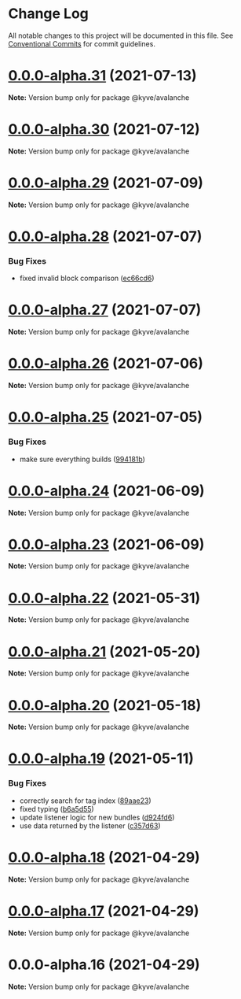 # Change Log

All notable changes to this project will be documented in this file.
See [Conventional Commits](https://conventionalcommits.org) for commit guidelines.

# [0.0.0-alpha.31](https://github.com/KYVENetwork/avalanche/compare/@kyve/avalanche@0.0.0-alpha.30...@kyve/avalanche@0.0.0-alpha.31) (2021-07-13)

**Note:** Version bump only for package @kyve/avalanche





# [0.0.0-alpha.30](https://github.com/KYVENetwork/avalanche/compare/@kyve/avalanche@0.0.0-alpha.29...@kyve/avalanche@0.0.0-alpha.30) (2021-07-12)

**Note:** Version bump only for package @kyve/avalanche





# [0.0.0-alpha.29](https://github.com/KYVENetwork/avalanche/compare/@kyve/avalanche@0.0.0-alpha.28...@kyve/avalanche@0.0.0-alpha.29) (2021-07-09)

**Note:** Version bump only for package @kyve/avalanche





# [0.0.0-alpha.28](https://github.com/KYVENetwork/avalanche/compare/@kyve/avalanche@0.0.0-alpha.27...@kyve/avalanche@0.0.0-alpha.28) (2021-07-07)


### Bug Fixes

* fixed invalid block comparison ([ec66cd6](https://github.com/KYVENetwork/avalanche/commit/ec66cd6ac9659eaa01939d89fb30caed8b934dec))





# [0.0.0-alpha.27](https://github.com/KYVENetwork/avalanche/compare/@kyve/avalanche@0.0.0-alpha.26...@kyve/avalanche@0.0.0-alpha.27) (2021-07-07)

**Note:** Version bump only for package @kyve/avalanche





# [0.0.0-alpha.26](https://github.com/KYVENetwork/avalanche/compare/@kyve/avalanche@0.0.0-alpha.25...@kyve/avalanche@0.0.0-alpha.26) (2021-07-06)

**Note:** Version bump only for package @kyve/avalanche





# [0.0.0-alpha.25](https://github.com/KYVENetwork/avalanche/compare/@kyve/avalanche@0.0.0-alpha.24...@kyve/avalanche@0.0.0-alpha.25) (2021-07-05)


### Bug Fixes

* make sure everything builds ([994181b](https://github.com/KYVENetwork/avalanche/commit/994181bbbc4b242c59545b29f7234f8bc0b822e4))





# [0.0.0-alpha.24](https://github.com/KYVENetwork/avalanche/compare/@kyve/avalanche@0.0.0-alpha.23...@kyve/avalanche@0.0.0-alpha.24) (2021-06-09)

**Note:** Version bump only for package @kyve/avalanche





# [0.0.0-alpha.23](https://github.com/KYVENetwork/avalanche/compare/@kyve/avalanche@0.0.0-alpha.22...@kyve/avalanche@0.0.0-alpha.23) (2021-06-09)

**Note:** Version bump only for package @kyve/avalanche





# [0.0.0-alpha.22](https://github.com/KYVENetwork/avalanche/compare/@kyve/avalanche@0.0.0-alpha.21...@kyve/avalanche@0.0.0-alpha.22) (2021-05-31)

**Note:** Version bump only for package @kyve/avalanche





# [0.0.0-alpha.21](https://github.com/KYVENetwork/avalanche/compare/@kyve/avalanche@0.0.0-alpha.20...@kyve/avalanche@0.0.0-alpha.21) (2021-05-20)

**Note:** Version bump only for package @kyve/avalanche





# [0.0.0-alpha.20](https://github.com/KYVENetwork/avalanche/compare/@kyve/avalanche@0.0.0-alpha.19...@kyve/avalanche@0.0.0-alpha.20) (2021-05-18)

**Note:** Version bump only for package @kyve/avalanche





# [0.0.0-alpha.19](https://github.com/KYVENetwork/avalanche/compare/@kyve/avalanche@0.0.0-alpha.18...@kyve/avalanche@0.0.0-alpha.19) (2021-05-11)


### Bug Fixes

* correctly search for tag index ([89aae23](https://github.com/KYVENetwork/avalanche/commit/89aae2377f58cb2fdf071f3c9bebc4ce990ad01a))
* fixed typing ([b6a5d55](https://github.com/KYVENetwork/avalanche/commit/b6a5d55f84eef9c16402f0b6fb99179931a298bb))
* update listener logic for new bundles ([d924fd6](https://github.com/KYVENetwork/avalanche/commit/d924fd6596a64b41bc667169c77d05392a6d6bb1))
* use data returned by the listener ([c357d63](https://github.com/KYVENetwork/avalanche/commit/c357d6342e7c0f4a2b9e4f3d29460dba9d53758b))





# [0.0.0-alpha.18](https://github.com/KYVENetwork/avalanche/compare/@kyve/avalanche@0.0.0-alpha.17...@kyve/avalanche@0.0.0-alpha.18) (2021-04-29)

**Note:** Version bump only for package @kyve/avalanche

# [0.0.0-alpha.17](https://github.com/KYVENetwork/avalanche/compare/@kyve/avalanche@0.0.0-alpha.16...@kyve/avalanche@0.0.0-alpha.17) (2021-04-29)

**Note:** Version bump only for package @kyve/avalanche

# 0.0.0-alpha.16 (2021-04-29)

**Note:** Version bump only for package @kyve/avalanche
